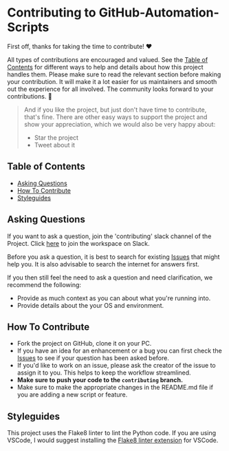 # Contributing to GitHub-Automation-Scripts

First off, thanks for taking the time to contribute! ❤️

All types of contributions are encouraged and valued. See the [Table of Contents](#table-of-contents) for different ways to help and details about how this project handles them. Please make sure to read the relevant section before making your contribution. It will make it a lot easier for us maintainers and smooth out the experience for all involved. The community looks forward to your contributions. 🎉

> And if you like the project, but just don't have time to contribute, that's fine. There are other easy ways to support the project and show your appreciation, which we would also be very happy about:
> - Star the project
> - Tweet about it


## Table of Contents

- [Asking Questions](#asking-questions)
- [How To Contribute](#how-to-contribute)
- [Styleguides](#styleguides)


## Asking Questions

If you want to ask a question, join the 'contributing' slack channel of the Project. Click [here](https://join.slack.com/t/githubautomat-9t49360/shared_invite/zt-1v05p5kao-UBmelVfZd6EBjGuzd_6XYg) to join the workspace on Slack.

Before you ask a question, it is best to search for existing [Issues](https://github.com/sahil-sagwekar2652/GitHub-Automation-scripts.git/issues) that might help you. It is also advisable to search the internet for answers first.

If you then still feel the need to ask a question and need clarification, we recommend the following:

- Provide as much context as you can about what you're running into.
- Provide details about the your OS and environment.


## How To Contribute

- Fork the project on GitHub, clone it on your PC.
- If you have an idea for an enhancement or a bug you can first check the [Issues](https://github.com/sahil-sagwekar2652/GitHub-Automation-scripts.git/issues) to see if your question has been asked before.
- If you'd like to work on an issue, please ask the creator of the issue to assign it to you. This helps to keep the workflow streamlined.
- **Make sure to push your code to the ```contributing``` branch.**
- Make sure to make the appropriate changes in the README.md file if you are adding a new script or feature.


## Styleguides

This project uses the Flake8 linter to lint the Python code. If you are using VSCode, I would suggest installing the [Flake8 linter extension](https://marketplace.visualstudio.com/items?itemName=ms-python.flake8) for VSCode.